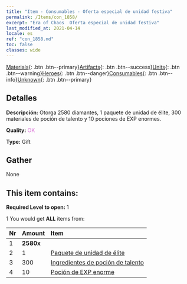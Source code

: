 ```yaml
---
title: "Item - Consumables - Oferta especial de unidad festiva"
permalink: /Items/con_1858/
excerpt: "Era of Chaos  Oferta especial de unidad festiva"
last_modified_at: 2021-04-14
locale: es
ref: "con_1858.md"
toc: false
classes: wide
---
```

 [Materials](/es/Items/){: .btn .btn--primary}[Artifacts](/es/Items/Artifacts/){: .btn .btn--success}[Units](/es/Items/Units/){: .btn .btn--warning}[Heroes](/es/Items/Heroes/){: .btn .btn--danger}[Consumables](/es/Items/Consumables/){: .btn .btn--info}[Unknown](/es/Items/Unknown/){: .btn .btn--primary}

## Detalles
 **Descripción:** Otorga 2580 diamantes, 1 paquete de unidad de élite, 300 materiales de poción de talento y 10 pociones de EXP enormes.

 **Quality:** <span style="color: #DA70D6">OK</span>

 **Type:** Gift

## Gather

  None

## This item contains:

 **Required Level to open:** 1

 1 You would get **ALL** items  from:

  | Nr | Amount |     Item    |
  |:---|:-------|:------------|
  | 1 |  **2580x** | <i class="fas fa-gem"/> |  | 
  | 2 | 1 | [Paquete de unidad de élite](/es/Items/con_1833/) | 
  | 3 | 300 | [Ingredientes de poción de talento](/es/Items/con_1120/) | 
  | 4 | 10 | [Poción de EXP enorme](/es/Items/con_703/) | 
